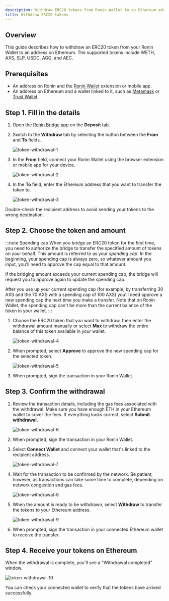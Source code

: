 ```yaml
---
description: Withdraw ERC20 tokens from Ronin Wallet to an Ethereum address using Ronin Bridge.
title: Withdraw ERC20 tokens
---
```


## Overview

This guide describes how to withdraw an ERC20 token from your Ronin Wallet to an address on Ethereum. The supported tokens include WETH, AXS, SLP, USDC, AGG, and АЕС.

## Prerequisites

* An address on Ronin and the [Ronin Wallet](https://wallet.roninchain.com) extension or mobile app.
* An address on Ethereum and a wallet linked to it, such as [Metamask](https://metamask.io/) or [Trust Wallet](https://trustwallet.com/).

## Step 1. Fill in the details

1. Open the [Ronin Bridge](https://app.roninchain.com/bridge) app on the **Deposit** tab.
2. Switch to the **Withdraw** tab by selecting the button between the **From** and **To** fields.

   ![token-withdrawal-1](../assets/token-withdrawal-1.png)

3. In the **From** field, connect your Ronin Wallet using the browser extension or mobile app for your device.

   ![token-withdrawal-2](../assets/token-withdrawal-2.png)

4. In the **To** field, enter the Ethereum address that you want to transfer the token to.

   ![token-withdrawal-3](../assets/token-withdrawal-3.png)

Double-check the recipient address to avoid sending your tokens to the wrong destination.

## Step 2. Choose the token and amount

:::note Spending cap
When you bridge an ERC20 token for the first time, you need to authorize the bridge to transfer the specified amount of tokens on your behalf. This amount is referred to as your *spending cap*. In the beginning, your spending cap is always zero, so whatever amount you input, you'll need to approve the cap equal to that amount.

If the bridging amount exceeds your current spending cap, the bridge will request you to approve again to update the spending cap.

After you use up your current spending cap (for example, by transferring 30 AXS and the 70 AXS with a spending cap of 100 AXS) you'll need approve a new spending cap the next time you make a transfer. Note that on Ronin Wallet, the spending cap can't be more than the current balance of the token in your wallet.
:::

1. Choose the ERC20 token that you want to withdraw, then enter the withdrawal amount manually or select **Max** to withdraw the entire balance of this token available in your wallet.

   ![token-withdrawal-4](../assets/token-withdrawal-4.png)

2. When prompted, select **Approve** to approve the new spending cap for the selected token.

   ![token-withdrawal-5](../assets/token-withdrawal-5.png)

3. When prompted, sign the transaction in your Ronin Wallet.

## Step 3. Confirm the withdrawal

1. Review the transaction details, including the gas fees associated with the withdrawal. Make sure you have enough ETH in your Ethereum wallet to cover the fees. If everything looks correct, select **Submit withdrawal**.

   ![token-withdrawal-6](../assets/token-withdrawal-6.png)

2. When prompted, sign the transaction in your Ronin Wallet.
3. Select **Connect Wallet** and connect your wallet that's linked to the recipient address.

   ![token-withdrawal-7](../assets/token-withdrawal-7.png)

4. Wait for the transaction to be confirmed by the network. Be patient, however, as transactions can take some time to complete, depending on network congestion and gas fees.

   ![token-withdrawal-8](../assets/token-withdrawal-8.png)

5. When the amount is ready to be withdrawn, select **Withdraw** to transfer the tokens to your Ethereum address.

   ![token-withdrawal-9](../assets/token-withdrawal-9.png)

6. When prompted, sign the transaction in your connected Ethereum wallet to receive the transfer.

## Step 4. Receive your tokens on Ethereum

When the withdrawal is complete, you'll see a "Withdrawal completed" window.

![token-withdrawal-10](../assets/token-withdrawal-10.png)

You can check your connected wallet to verify that the tokens have arrived successfully.
